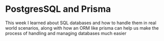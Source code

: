 # PostgresSQL and Prisma

This week I learned about SQL databases and how to handle them in real world scenarios, along with how an ORM like prisma can help us make the process of handling and managing databases much easier
